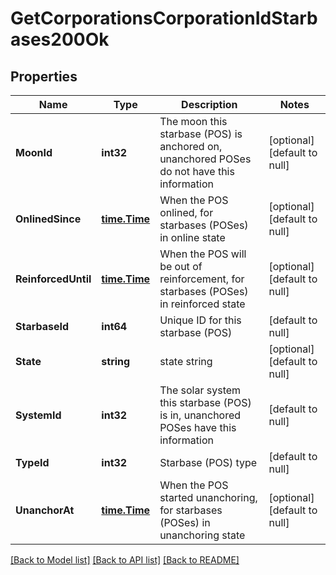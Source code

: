 # GetCorporationsCorporationIdStarbases200Ok

## Properties
Name | Type | Description | Notes
------------ | ------------- | ------------- | -------------
**MoonId** | **int32** | The moon this starbase (POS) is anchored on, unanchored POSes do not have this information | [optional] [default to null]
**OnlinedSince** | [**time.Time**](time.Time.md) | When the POS onlined, for starbases (POSes) in online state | [optional] [default to null]
**ReinforcedUntil** | [**time.Time**](time.Time.md) | When the POS will be out of reinforcement, for starbases (POSes) in reinforced state | [optional] [default to null]
**StarbaseId** | **int64** | Unique ID for this starbase (POS) | [default to null]
**State** | **string** | state string | [optional] [default to null]
**SystemId** | **int32** | The solar system this starbase (POS) is in, unanchored POSes have this information | [default to null]
**TypeId** | **int32** | Starbase (POS) type | [default to null]
**UnanchorAt** | [**time.Time**](time.Time.md) | When the POS started unanchoring, for starbases (POSes) in unanchoring state | [optional] [default to null]

[[Back to Model list]](../README.md#documentation-for-models) [[Back to API list]](../README.md#documentation-for-api-endpoints) [[Back to README]](../README.md)

